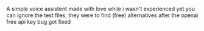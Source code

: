 A simple voice assistent made with love while i wasn't experienced yet
you can ignore the test files, they were to find (free) alternatives after the openai free api key bug got fixed
